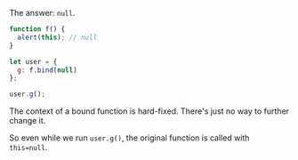The answer: `null`.

```js run
function f() {
  alert(this); // null
}

let user = {
  g: f.bind(null)
};

user.g();
```

The context of a bound function is hard-fixed.
There's just no way to further change it.

So even while we run `user.g()`, the original function is called with `this=null`.
